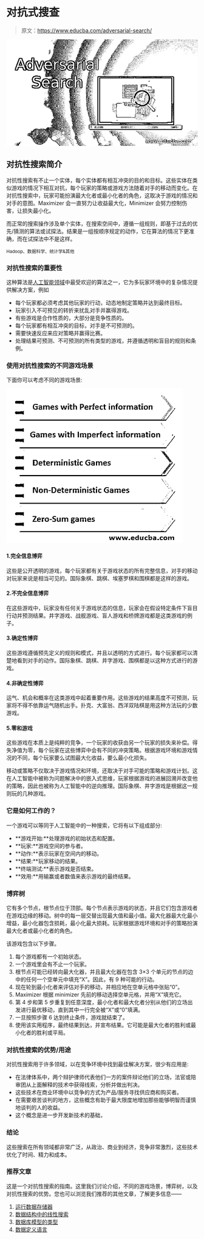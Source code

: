 # 对抗式搜查

> 原文：<https://www.educba.com/adversarial-search/>

![Adversarial Search ](img/0592bbe6ac3d5607786d0f8bb1bfdf5d.png)



## 对抗性搜索简介

对抗性搜索有不止一个实体，每个实体都有相互冲突的目的和目标。这些实体在类似游戏的情况下相互对抗，每个玩家的策略或游戏方法随着对手的移动而变化。在对抗性搜索中，玩家可能扮演最大化者或最小化者的角色，这取决于游戏的情况和对手的意图。Maximizer 会一直努力让收益最大化，Minimizer 会努力控制伤害，让损失最小化。

而正常的搜索操作涉及单个实体，在搜索空间中，遵循一组规则，即基于过去的优先/猜测的算法或试探法。结果是一组按顺序规定的动作，它在算法的情况下更准确，而在试探法中不是这样。

<small>Hadoop、数据科学、统计学&其他</small>

### 对抗性搜索的重要性

这种算法是[人工智能领域](https://www.educba.com/what-is-artificial-intelligence/)中最受欢迎的算法之一，它为多玩家环境中的复杂情况提供解决方案，例如

*   每个玩家都必须考虑其他玩家的行动，动态地制定策略并达到最终目标。
*   玩家引入不可预见的转折来扰乱对手并赢得游戏。
*   有些游戏是合作性质的，大部分是竞争性质的。
*   每个玩家都有相互冲突的目标，对手是不可预测的。
*   需要快速反应来应对策略并赢得比赛。
*   处理结果可预测、不可预测的所有类型的游戏，并遵循透明和盲目的规则和条例。

### 使用对抗性搜索的不同游戏场景

下面你可以考虑不同的游戏场景:

![Game Scenarios using Adversarial search](img/9d770be8bcf5385815c76138c4d8e9c6.png)



#### 1.完全信息博弈

这些是公开透明的游戏，每个玩家都有关于游戏状态的所有完整信息，对手的移动对玩家来说是相当可见的。国际象棋、跳棋、埃塞罗棋和围棋都是这样的游戏。

#### 2.不完全信息博弈

在这些游戏中，玩家没有任何关于游戏状态的信息，玩家会在假设特定条件下盲目行动并预测结果。井字游戏、战舰游戏、盲人游戏和桥牌游戏都是这类游戏的例子。

#### 3.确定性博弈

这些游戏遵循预先定义的规则和模式，并且以透明的方式进行。每个玩家都可以清楚地看到对手的动作。国际象棋、跳棋、井字游戏、围棋都是以这种方式进行的游戏。

#### 4.非确定性博弈

运气、机会和概率在这类游戏中起着重要作用。这些游戏的结果高度不可预测，玩家将不得不依靠运气随机出手。扑克、大富翁、西洋双陆棋是用这种方法玩的少数游戏。

#### 5.零和游戏

这些游戏在本质上是纯粹的竞争，一个玩家的收获由另一个玩家的损失来补偿。得失净值为零，每个玩家在这些博弈中会有不同的冲突策略。根据游戏环境和游戏情况的不同，每个玩家要么试图最大化收益，要么最小化损失。

移动或策略不仅取决于游戏情况和环境，还取决于对手可能的策略和游戏计划。这在人工智能中被称为问题解决中的嵌入式思维，玩家根据游戏的进展回溯并改变他的策略，因此也被称为人工智能中的逆向推理。国际象棋、井字游戏是根据这一规则玩的几种游戏。

### 它是如何工作的？

一个游戏可以等同于人工智能中的一种搜索，它将有以下组成部分:

*   **游戏开始:**处理游戏的初始状态和配置。
*   **玩家:**游戏空间的参与者。
*   **动作:**表示玩家在空间内的移动。
*   **结果:**玩家移动的结果。
*   **终端测试:**表示游戏是否结束。
*   **效用:**用输赢或者数值来表示游戏的最终结果。

### 博弈树

它有多个节点，根节点位于顶部。每个节点表示游戏的状态，并且它们包含游戏者在游戏边缘的移动。树中的每一层交替出现最大值和最小值。最大化器最大化最小增益，最小化器包含损耗，最小化最大损耗。玩家根据游戏环境和对手的策略扮演最大化者或最小化者的角色。

该游戏包含以下步骤。

1.  每个游戏都有一个初始状态。
2.  一个游戏里会有不止一个玩家。
3.  根节点可能已经转向最大化器，并且最大化器在包含 3×3 个单元的节点的边中的任何一个空单元中填充“X”。因此，有 9 种可能的行动。
4.  现在轮到最小化者来评估对手的移动，并相应地在空单元格中张贴“0”。
5.  Maximizer 根据 minimizer 先前的移动选择空单元格，并用“X”填充它。
6.  第 4 步和第 5 步重复到任意深度，最小化者和最大化者分别从他们的立场出发进行最优移动，直到其中一行完全被“X”或“0”填满。
7.  一旦按照步骤 6 达到终止条件，游戏就结束了。
8.  使用该实用程序，最终结果到达，并宣布结果。它可能是最大化者的胜利或最小化者的胜利或平局。

### 对抗性搜索的优势/用途

对抗性搜索用于许多领域，以在竞争环境中找到最佳解决方案，很少有应用是:

*   在法律体系中，两个辩护律师代表他们一方的案件辩论他们的立场，法官或陪审团从上面解释的技术中获得线索，分析并做出判决。
*   这些技术在商业环境中以竞争的方式为产品/服务寻找供应商和购买者。
*   在需要艰苦谈判的地方，这些概念有助于最大限度地增加那些能够明智而谨慎地谈判的人的收益。
*   这个概念是进一步开发新技术的基础，

### 结论

这些搜索在所有领域都非常广泛，从政治、商业到经济，竞争非常激烈，这些技术优化了时间、精力和成本。

### 推荐文章

这是一个对抗性搜索的指南。这里我们讨论介绍，不同的游戏场景，博弈树，以及对抗性搜索的优势。您也可以浏览我们推荐的其他文章，了解更多信息——

1.  [运行数据存储器](https://www.educba.com/operational-data-stores/)
2.  [数据结构中的线性搜索](https://www.educba.com/linear-search-in-data-structure/)
3.  [数据库模型的类型](https://www.educba.com/types-of-database-models/)
4.  [数据定义语言](https://www.educba.com/data-definition-language/)





